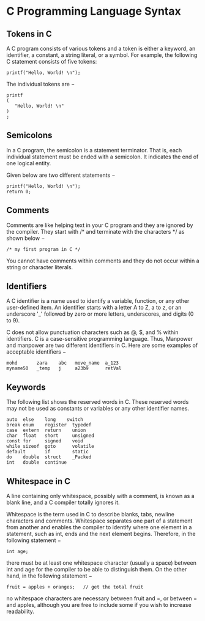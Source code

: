 # C Programming Language Syntax

## Tokens in C
A C program consists of various tokens and a token is either a keyword, an identifier, a constant, a string literal, or a symbol. For example, the following C statement consists of five tokens:
```
printf("Hello, World! \n");
```
The individual tokens are −
```
printf
(
   "Hello, World! \n"
)
;
```
## Semicolons
In a C program, the semicolon is a statement terminator. That is, each individual statement must be ended with a semicolon. It indicates the end of one logical entity.

Given below are two different statements −
```
printf("Hello, World! \n");
return 0;
```
## Comments
Comments are like helping text in your C program and they are ignored by the compiler. They start with /* and terminate with the characters */ as shown below −
```
/* my first program in C */
```
You cannot have comments within comments and they do not occur within a string or character literals.

## Identifiers
A C identifier is a name used to identify a variable, function, or any other user-defined item. An identifier starts with a letter A to Z, a to z, or an underscore '_' followed by zero or more letters, underscores, and digits (0 to 9).

C does not allow punctuation characters such as @, $, and % within identifiers. C is a case-sensitive programming language. Thus, Manpower and manpower are two different identifiers in C. Here are some examples of acceptable identifiers −
```
mohd       zara    abc   move_name  a_123
myname50   _temp   j     a23b9      retVal
```
## Keywords
The following list shows the reserved words in C. These reserved words may not be used as constants or variables or any other identifier names.
```
auto  else    long	  switch
break enum    register  typedef
case  extern  return	union
char  float   short     unsigned
const for     signed    void
while sizeof  goto      volatile
default       if        static
do    double  struct	_Packed
int   double  continue		
```

## Whitespace in C
A line containing only whitespace, possibly with a comment, is known as a blank line, and a C compiler totally ignores it.

Whitespace is the term used in C to describe blanks, tabs, newline characters and comments. Whitespace separates one part of a statement from another and enables the compiler to identify where one element in a statement, such as int, ends and the next element begins. Therefore, in the following statement −
```
int age;
```
there must be at least one whitespace character (usually a space) between int and age for the compiler to be able to distinguish them. On the other hand, in the following statement −
```
fruit = apples + oranges;   // get the total fruit
```
no whitespace characters are necessary between fruit and =, or between = and apples, although you are free to include some if you wish to increase readability.
